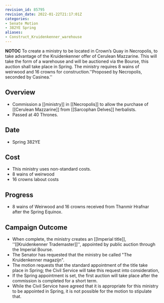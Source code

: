 ```yaml
---
revision_id: 85795
revision_date: 2022-01-22T21:17:01Z
categories:
- Senate Motion
- 382YE Spring
aliases:
- Construct_Kruidenkenner_warehouse
---
```



__NOTOC__
To create a ministry to be located in Crown’s Quay in Necropolis, to take advantage of the Kruidenkenner offer of Cerulean Mazzarine. This will take the form of a warehouse and will be auctioned via the Bourse, this auction shall take place in Spring. The ministry requires 8 wains of weirwood and 16 crowns for construction.''Proposed by Necropolis, seconded by Casinea.''
## Overview
* Commission a [[ministry]] in [[Necropolis]] to allow the purchase of [[Cerulean Mazzarine]] from [[Sarcophan Delves]] herbalists.
* Passed at 40 Thrones.
## Date
* Spring 382YE

## Cost
* This ministry uses non-standard costs.
* 8 wains of weirwood
* 16 crowns labout costs
## Progress
* 8 wains of Weirwood and 16 crowns received from Thanmir Hrafnar after the Spring Equinox.
## Campaign Outcome
* When complete, the ministry creates an [[Imperial title]], ''[[Kruidenkenner Trademaster]]'', appointed by public auction through the Imperial Bourse.
* The Senator has requested that the ministry be called "The Kruidenkenner magazijn".
* The motion requests that the standard appointment of the title take place in Spring; the Civil Service will take this request into consideration,
* If the Spring appointment is set, the first auction will take place after the commission is completed for a short term.
* While the Civil Service have agreed that it is appropriate for this ministry to be appointed in Spring, it is not possible for the motion to stipulate that.